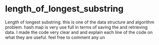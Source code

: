 # length_of_longest_substring
Length of longest substring. this is one of the data structure and algorithm problem. hash map is very use full in terms of saving the and retrieving data. I made the code very clear and and explain each line of the code on what they are useful. feel free to comment any un
